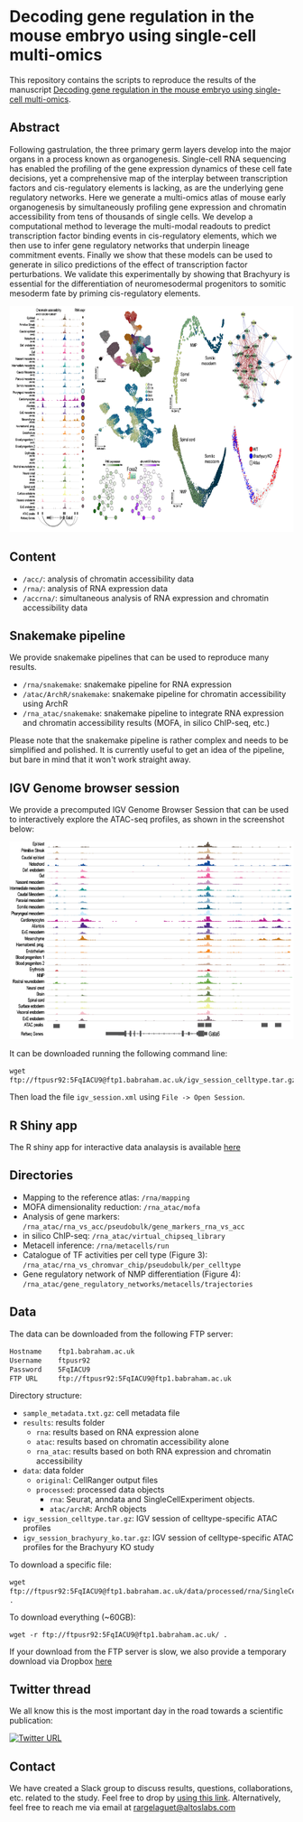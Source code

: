 # Decoding gene regulation in the mouse embryo using single-cell multi-omics

This repository contains the scripts to reproduce the results of the manuscript [Decoding gene regulation in the mouse embryo using single-cell multi-omics](https://www.biorxiv.org/content/10.1101/2022.06.15.496239v1). 


Abstract
--------
Following gastrulation, the three primary germ layers develop into the major organs in a process known as organogenesis. Single-cell RNA sequencing has enabled the profiling of the gene expression dynamics of these cell fate decisions, yet a comprehensive map of the interplay between transcription factors and cis-regulatory elements is lacking, as are the underlying gene regulatory networks. Here we generate a multi-omics atlas of mouse early organogenesis by simultaneously profiling gene expression and chromatin accessibility from tens of thousands of single cells. We develop a computational method to leverage the multi-modal readouts to predict transcription factor binding events in cis-regulatory elements, which we then use to infer gene regulatory networks that underpin lineage commitment events. Finally we show that these models can be used to generate in silico predictions of the effect of transcription factor perturbations. We validate this experimentally by showing that Brachyury is essential for the differentiation of neuromesodermal progenitors to somitic mesoderm fate by priming cis-regulatory elements.

<p align="center"> 
<img src="images/overview_github.png" width="900" height="400"/>
</p>


Content
-------
* `/acc/`: analysis of chromatin accessibility data
* `/rna/`: analysis of RNA expression data
* `/accrna/`: simultaneous analysis of RNA expression and chromatin accessibility data

Snakemake pipeline
-------
We provide snakemake pipelines that can be used to reproduce many results. 
* `/rna/snakemake`: snakemake pipeline for RNA expression
* `/atac/ArchR/snakemake`: snakemake pipeline for chromatin accessibility using ArchR
* `/rna_atac/snakemake`: snakemake pipeline to integrate RNA expression and chromatin accessibility results (MOFA, in silico ChIP-seq, etc.)

Please note that the snakemake pipeline is rather complex and needs to be simplified and polished. It is currently useful to get an idea of the pipeline, but bare in mind that it  won't work straight away.

IGV Genome browser session
-------
We provide a precomputed IGV Genome Browser Session that can be used to interactively explore the ATAC-seq profiles, as shown in the screenshot below:

<p align="center"> 
<img src="images/igv_screenshot_github.png" width="650" height="350"/>
</p>

It can be downloaded running the following command line:
```
wget ftp://ftpusr92:5FqIACU9@ftp1.babraham.ac.uk/igv_session_celltype.tar.gz
```

Then load the file `igv_session.xml` using `File -> Open Session`.

<!-- The following [videotutorial](XXX) shows how to download and load the IGV session -->

R Shiny app
-------
The R shiny app for interactive data analaysis is available [here](https://www.bioinformatics.babraham.ac.uk/shiny/shiny_multiome_organogenesis/)

<!-- Pre-recorded talk
-------
This precorded talk by Ricard Argelaguet presents an overview of the study. -->

Directories
-------
* Mapping to the reference atlas: `/rna/mapping`
* MOFA dimensionality reduction: `/rna_atac/mofa`
* Analysis of gene markers: `/rna_atac/rna_vs_acc/pseudobulk/gene_markers_rna_vs_acc`
* in silico ChIP-seq: `/rna_atac/virtual_chipseq_library`
* Metacell inference: `/rna/metacells/run`
* Catalogue of TF activities per cell type (Figure 3): `/rna_atac/rna_vs_chromvar_chip/pseudobulk/per_celltype`
* Gene regulatory network of NMP differentiation (Figure 4): `/rna_atac/gene_regulatory_networks/metacells/trajectories`

Data
----
<!-- The raw data is accessible at GEO ([XXXX](XXXX)).  -->
The data can be downloaded from the following FTP server: 
```
Hostname 	ftp1.babraham.ac.uk
Username 	ftpusr92
Password 	5FqIACU9
FTP URL 	ftp://ftpusr92:5FqIACU9@ftp1.babraham.ac.uk
```

Directory structure:

- `sample_metadata.txt.gz`: cell metadata file
- `results`: results folder
	- `rna`: results based on RNA expression alone
	- `atac`: results based on chromatin accessibility alone
	- `rna_atac`: results based on both RNA expression and chromatin accessibility
- `data`: data folder
	- `original`: CellRanger output files
	- `processed`: processed data objects
		- `rna`: Seurat, anndata and SingleCellExperiment objects.
		- `atac/archR`: ArchR objects
- `igv_session_celltype.tar.gz`: IGV session of celltype-specific ATAC profiles
- `igv_session_brachyury_ko.tar.gz`: IGV session of celltype-specific ATAC profiles for the Brachyury KO study

To download a specific file:
```
wget ftp://ftpusr92:5FqIACU9@ftp1.babraham.ac.uk/data/processed/rna/SingleCellExperiment.rds .
```

To download everything (~60GB):
```
wget -r ftp://ftpusr92:5FqIACU9@ftp1.babraham.ac.uk/ .
```

If your download from the FTP server is slow, we also provide a temporary download via Dropbox [here](https://www.dropbox.com/sh/y4drtqi82vwl8vf/AAAsLcrye8jUTm1XPv7VNYhFa?dl=0)


Twitter thread
--------
We all know this is the most important day in the road towards a scientific publication:  

[![Twitter URL](https://img.shields.io/twitter/url/https/twitter.com/bukotsunikki.svg?style=social)](https://twitter.com/RArgelaguet/status/1537146799772815366)

Contact
-------
We have created a Slack group to discuss results, questions, collaborations, etc. related to the study. Feel free to drop by [using this link](https://join.slack.com/t/mouseembryo10-waq1273/shared_invite/zt-1dxn064kk-garRxOLAhLOUFNZBwqzfqQ). Alternatively, feel free to reach me via email at rargelaguet@altoslabs.com

